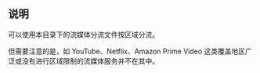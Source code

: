 ## 说明

可以使用本目录下的流媒体分流文件按区域分流。

但需要注意的是，如 YouTube、Netflix、Amazon Prime Video 这类覆盖地区广泛或没有进行区域限制的流媒体服务并不在其中。